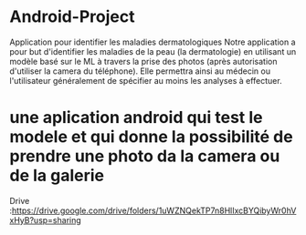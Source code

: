 # Android-Project
Application pour identifier les maladies dermatologiques
Notre application a pour but d'identifier les maladies de la
peau (la dermatologie) en utilisant un modèle basé sur le ML à
travers la prise des photos (après autorisation d'utiliser la
camera du téléphone). Elle permettra ainsi au médecin ou
l'utilisateur généralement de spécifier au moins les analyses
à effectuer.

# une aplication android qui test le modele et qui donne la possibilité de prendre une photo da la camera ou de la galerie 
Drive :https://drive.google.com/drive/folders/1uWZNQekTP7n8HlIxcBYQibyWr0hVxHyB?usp=sharing

